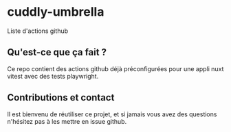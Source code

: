 # cuddly-umbrella

Liste d'actions github

## Qu'est-ce que ça fait ?

Ce repo contient des actions github déjà préconfigurées pour une appli nuxt vitest avec des tests playwright.

## Contributions et contact

Il est bienvenu de réutiliser ce projet, et si jamais vous avez des questions n'hésitez pas à les mettre en issue github.
